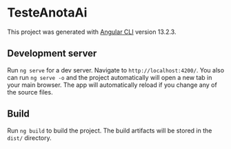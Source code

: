 # TesteAnotaAi

This project was generated with [Angular CLI](https://github.com/angular/angular-cli) version 13.2.3.

## Development server

Run `ng serve` for a dev server. Navigate to `http://localhost:4200/`. You also can run `ng serve -o` and the project automatically will open a new tab in your main browser. The app will automatically reload if you change any of the source files.

## Build

Run `ng build` to build the project. The build artifacts will be stored in the `dist/` directory.
